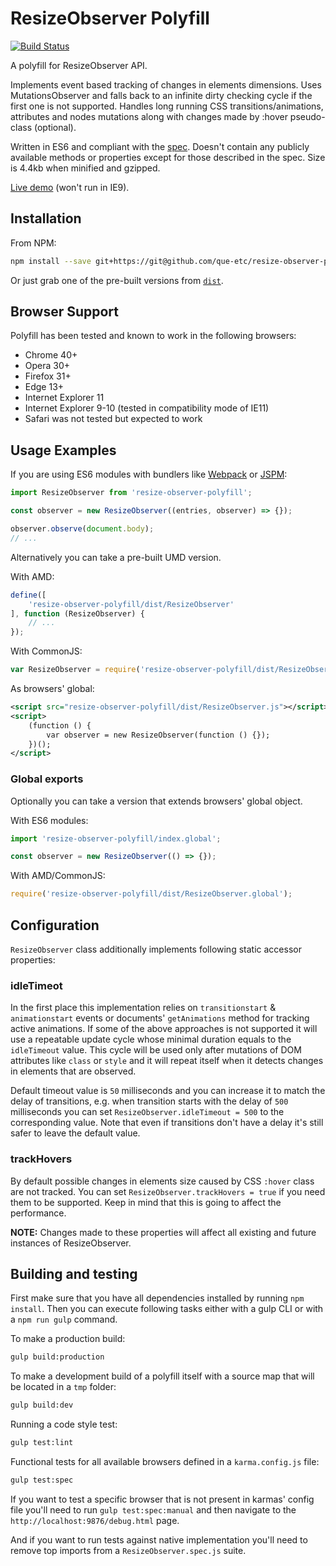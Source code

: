 ResizeObserver Polyfill
=============

[![Build Status][travis-image]][travis-url]


A polyfill for ResizeObserver API.

Implements event based tracking of changes in elements dimensions. Uses MutationsObserver and falls back to an infinite dirty checking cycle if the first one is not supported. Handles long running CSS transitions/animations, attributes and nodes mutations along with changes made by :hover pseudo-class (optional).

Written in ES6 and compliant with the [spec](http://rawgit.com/WICG/ResizeObserver/master/index.html). Doesn't contain any publicly available methods or properties except for those described in the spec. Size is 4.4kb when minified and gzipped.

[Live demo](http://que-etc.github.io/resize-observer-polyfill) (won't run in IE9).

## Installation

From NPM:

```sh
npm install --save git+https://git@github.com/que-etc/resize-observer-polyfill.git
```

Or just grab one of the pre-built versions from [`dist`](https://github.com/que-etc/resize-observer-polyfill/tree/master/dist).

## Browser Support

Polyfill has been tested and known to work in the following browsers:

* Chrome 40+
* Opera 30+
* Firefox 31+
* Edge 13+
* Internet Explorer 11
* Internet Explorer 9-10 (tested in compatibility mode of IE11)
* Safari was not tested but expected to work

## Usage Examples

If you are using ES6 modules with bundlers like [Webpack](https://webpack.github.io/) or [JSPM](http://jspm.io/):

```javascript
import ResizeObserver from 'resize-observer-polyfill';

const observer = new ResizeObserver((entries, observer) => {});

observer.observe(document.body);
// ...
```

Alternatively you can take a pre-built UMD version.

With AMD:

```javascript
define([
    'resize-observer-polyfill/dist/ResizeObserver'
], function (ResizeObserver) {
    // ...
});
```

With CommonJS:

```javascript
var ResizeObserver = require('resize-observer-polyfill/dist/ResizeObserver');
```

As browsers' global:

```xml
<script src="resize-observer-polyfill/dist/ResizeObserver.js"></script>
<script>
    (function () {
        var observer = new ResizeObserver(function () {});
    })();
</script>
```
### Global exports

Optionally you can take a version that extends browsers' global object.

With ES6 modules:

```javascript
import 'resize-observer-polyfill/index.global';

const observer = new ResizeObserver(() => {});
```

With AMD/CommonJS:

```javascript
require('resize-observer-polyfill/dist/ResizeObserver.global');
```

## Configuration

`ResizeObserver` class additionally implements following static accessor properties:

### idleTimeot

In the first place this implementation relies on `transitionstart` & `animationstart` events or documents' `getAnimations` method for tracking active animations. If some of the above approaches is not supported it will use a repeatable update cycle whose minimal duration equals to the `idleTimeout` value. This cycle will be used only after mutations of DOM attributes like `class` or `style` and it will repeat itself when it detects changes in elements that are observed.

Default timeout value is `50` milliseconds and you can increase it to match the delay of transitions, e.g. when transition starts with the delay of `500` milliseconds you can set `ResizeObserver.idleTimeout = 500` to the corresponding value.
Note that even if transitions don't have a delay it's still safer to leave the default value.

### trackHovers

By default possible changes in elements size caused by CSS `:hover` class are not tracked. You can set `ResizeObserver.trackHovers = true` if you need them to be supported. Keep in mind that this is going to affect the performance.

**NOTE:** Changes made to these properties will affect all existing and future instances of ResizeObserver.

## Building and testing

First make sure that you have all dependencies installed by running `npm install`. Then you can execute following tasks either with a gulp CLI or with a `npm run gulp` command.

To make a production build:

```sh
gulp build:production
```

To make a development build of a polyfill itself
with a source map that will be located in a `tmp` folder:

```sh
gulp build:dev
```

Running a code style test:
```sh
gulp test:lint
```

Functional tests for all available browsers
defined in a `karma.config.js` file:

```sh
gulp test:spec
```

If you want to test a specific browser that is not present in karmas' config file you'll need
to run `gulp test:spec:manual` and then navigate to the `http://localhost:9876/debug.html` page.

And if you want to run tests against native implementation you'll need to remove top imports from a `ResizeObserver.spec.js` suite.

[travis-image]: https://travis-ci.org/que-etc/resize-observer-polyfill.svg?branch=master
[travis-url]: https://travis-ci.org/que-etc/resize-observer-polyfill

